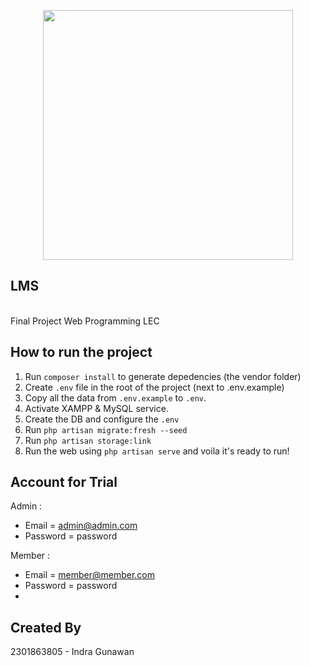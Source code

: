<p align="center"><a href="https://laravel.com" target="_blank"><img src="https://raw.githubusercontent.com/laravel/art/master/logo-lockup/5%20SVG/2%20CMYK/1%20Full%20Color/laravel-logolockup-cmyk-red.svg" width="400"></a></p>


## LMS
<br>
Final Project Web Programming LEC 

## How to run the project
1. Run `composer install` to generate depedencies (the vendor folder)
2. Create `.env` file in the root of the project (next to .env.example)
3. Copy all the data from `.env.example` to `.env`. 
4. Activate XAMPP & MySQL service. 
5. Create the DB and configure the `.env`
6. Run `php artisan migrate:fresh --seed`
7. Run `php artisan storage:link`
8. Run the web using `php artisan serve` and voila it's ready to run!

## Account for Trial
Admin :
- Email = admin@admin.com
- Password = password

Member :
- Email = member@member.com
- Password = password
- 
## Created By
2301863805 - Indra Gunawan
